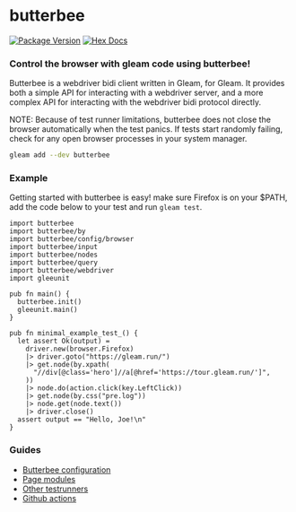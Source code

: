 # butterbee


[![Package Version](https://img.shields.io/hexpm/v/butterbee)](https://hex.pm/packages/butterbee)
[![Hex Docs](https://img.shields.io/badge/hex-docs-ffaff3)](https://hexdocs.pm/butterbee/)

### Control the browser with gleam code using butterbee!

Butterbee is a webdriver bidi client written in Gleam, for Gleam.
It provides both a simple API for interacting with a webdriver server, 
and a more complex API for interacting with the webdriver bidi protocol directly.

NOTE: Because of test runner limitations, butterbee does not close the browser automatically when the test panics. If tests start randomly failing, check for any open browser processes in your system manager.

```sh
gleam add --dev butterbee
```

### Example

Getting started with butterbee is easy! make sure Firefox is on your $PATH, add the code below to your test and run `gleam test`.

```gleam
import butterbee
import butterbee/by
import butterbee/config/browser
import butterbee/input
import butterbee/nodes
import butterbee/query
import butterbee/webdriver
import gleeunit

pub fn main() {
  butterbee.init()
  gleeunit.main()
}

pub fn minimal_example_test_() {
  let assert Ok(output) =
    driver.new(browser.Firefox)
    |> driver.goto("https://gleam.run/")
    |> get.node(by.xpath(
      "//div[@class='hero']//a[@href='https://tour.gleam.run/']",
    ))
    |> node.do(action.click(key.LeftClick))
    |> get.node(by.css("pre.log"))
    |> node.get(node.text())
    |> driver.close()
  assert output == "Hello, Joe!\n"
}
```

### Guides

- [Butterbee configuration](https://hexdocs.pm/butterbee/config)
- [Page modules](https://hexdocs.pm/butterbee/page-modules)
- [Other testrunners](https://hexdocs.pm/butterbee/test-runners)
- [Github actions](https://hexdocs.pm/butterbee/github-actions)

